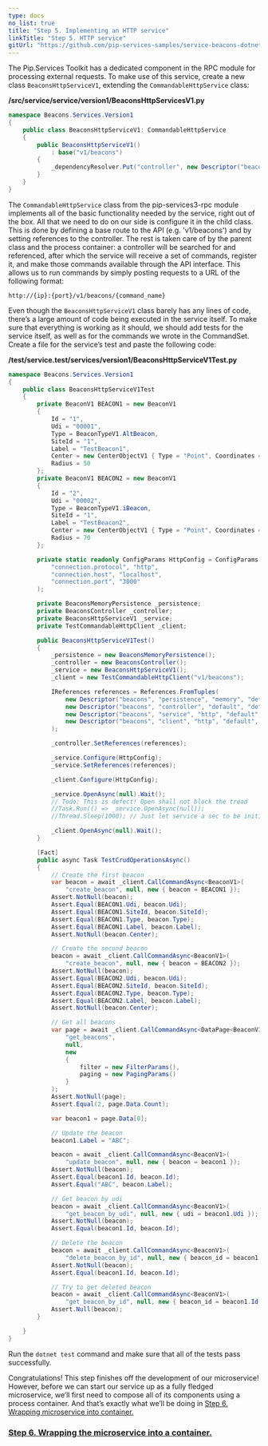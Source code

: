 ```yaml
---
type: docs
no_list: true
title: "Step 5. Implementing an HTTP service"
linkTitle: "Step 5. HTTP service" 
gitUrl: "https://github.com/pip-services-samples/service-beacons-dotnet"
---
```


The Pip.Services Toolkit has a dedicated component in the RPC module for processing external requests. To make use of this service, create a new class `BeaconsHttpServiceV1`, extending the `CommandableHttpService` class:

**/src/service/service/version1/BeaconsHttpServicesV1.py**

```cs
namespace Beacons.Services.Version1
{
    public class BeaconsHttpServiceV1: CommandableHttpService
    {
        public BeaconsHttpServiceV1()
            : base("v1/beacons")
        {
            _dependencyResolver.Put("controller", new Descriptor("beacons", "controller", "default", "*", "1.0"));
        }
    }
}
```

The `CommandableHttpService` class from the pip-services3-rpc module implements all of the basic functionality needed by the service, right out of the box. All that we need to do on our side is configure it in the child class. This is done by defining a base route to the API (e.g. 'v1/beacons') and by setting references to the controller. The rest is taken care of by the parent class and the process container: a controller will be searched for and referenced, after which the service will receive a set of commands, register it, and make those commands available through the API interface. This allows us to run commands by simply posting requests to a URL of the following format:

```
http://{ip}:{port}/v1/beacons/{command_name}
```

Even though the `BeaconsHttpServiceV1` class barely has any lines of code, there’s a large amount of code being executed in the service itself. To make sure that everything is working as it should, we should add tests for the service itself, as well as for the commands we wrote in the CommandSet. Create a file for the service’s test and paste the following code:

**/test/service.test/services/version1/BeaconsHttpServiceV1Test.py**

```cs
namespace Beacons.Services.Version1
{
    public class BeaconsHttpServiceV1Test
    {
        private BeaconV1 BEACON1 = new BeaconV1
        {
            Id = "1",
            Udi = "00001",
            Type = BeaconTypeV1.AltBeacon,
            SiteId = "1",
            Label = "TestBeacon1",
            Center = new CenterObjectV1 { Type = "Point", Coordinates = new double[] { 0, 0 } },
            Radius = 50
        };
        private BeaconV1 BEACON2 = new BeaconV1
        {
            Id = "2",
            Udi = "00002",
            Type = BeaconTypeV1.iBeacon,
            SiteId = "1",
            Label = "TestBeacon2",
            Center = new CenterObjectV1 { Type = "Point", Coordinates = new double[] { 2, 2 } },
            Radius = 70
        };

        private static readonly ConfigParams HttpConfig = ConfigParams.FromTuples(
            "connection.protocol", "http",
            "connection.host", "localhost",
            "connection.port", "3000"
        );

        private BeaconsMemoryPersistence _persistence;
        private BeaconsController _controller;
        private BeaconsHttpServiceV1 _service;
        private TestCommandableHttpClient _client;

        public BeaconsHttpServiceV1Test()
        {
            _persistence = new BeaconsMemoryPersistence();
            _controller = new BeaconsController();
            _service = new BeaconsHttpServiceV1();
            _client = new TestCommandableHttpClient("v1/beacons");

            IReferences references = References.FromTuples(
                new Descriptor("beacons", "persistence", "memory", "default", "1.0"), _persistence,
                new Descriptor("beacons", "controller", "default", "default", "1.0"), _controller,
                new Descriptor("beacons", "service", "http", "default", "1.0"), _service,
                new Descriptor("beacons", "client", "http", "default", "1.0"), _client
            );

            _controller.SetReferences(references);

            _service.Configure(HttpConfig);
            _service.SetReferences(references);

            _client.Configure(HttpConfig);

            _service.OpenAsync(null).Wait();
            // Todo: This is defect! Open shall not block the tread
            //Task.Run(() => _service.OpenAsync(null));
            //Thread.Sleep(1000); // Just let service a sec to be initialized

            _client.OpenAsync(null).Wait();
        }

        [Fact]
        public async Task TestCrudOperationsAsync()
        {
            // Create the first beacon
            var beacon = await _client.CallCommandAsync<BeaconV1>(
                "create_beacon", null, new { beacon = BEACON1 });
            Assert.NotNull(beacon);
            Assert.Equal(BEACON1.Udi, beacon.Udi);
            Assert.Equal(BEACON1.SiteId, beacon.SiteId);
            Assert.Equal(BEACON1.Type, beacon.Type);
            Assert.Equal(BEACON1.Label, beacon.Label);
            Assert.NotNull(beacon.Center);

            // Create the second beacon
            beacon = await _client.CallCommandAsync<BeaconV1>(
                "create_beacon", null, new { beacon = BEACON2 });
            Assert.NotNull(beacon);
            Assert.Equal(BEACON2.Udi, beacon.Udi);
            Assert.Equal(BEACON2.SiteId, beacon.SiteId);
            Assert.Equal(BEACON2.Type, beacon.Type);
            Assert.Equal(BEACON2.Label, beacon.Label);
            Assert.NotNull(beacon.Center);

            // Get all beacons
            var page = await _client.CallCommandAsync<DataPage<BeaconV1>>(
                "get_beacons",
                null,
                new
                {
                    filter = new FilterParams(),
                    paging = new PagingParams()
                }
            );
            Assert.NotNull(page);
            Assert.Equal(2, page.Data.Count);

            var beacon1 = page.Data[0];

            // Update the beacon
            beacon1.Label = "ABC";

            beacon = await _client.CallCommandAsync<BeaconV1>(
                "update_beacon", null, new { beacon = beacon1 });
            Assert.NotNull(beacon);
            Assert.Equal(beacon1.Id, beacon.Id);
            Assert.Equal("ABC", beacon.Label);

            // Get beacon by udi
            beacon = await _client.CallCommandAsync<BeaconV1>(
                "get_beacon_by_udi", null, new { udi = beacon1.Udi });
            Assert.NotNull(beacon);
            Assert.Equal(beacon1.Id, beacon.Id);

            // Delete the beacon
            beacon = await _client.CallCommandAsync<BeaconV1>(
                "delete_beacon_by_id", null, new { beacon_id = beacon1.Id });
            Assert.NotNull(beacon);
            Assert.Equal(beacon1.Id, beacon.Id);

            // Try to get deleted beacon
            beacon = await _client.CallCommandAsync<BeaconV1>(
                "get_beacon_by_id", null, new { beacon_id = beacon1.Id });
            Assert.Null(beacon);
        }

    }
}

```

Run the `dotnet test` command and make sure that all of the tests pass successfully.

Congratulations! This step finishes off the development of our microservice! However, before we can start our service up as a fully fledged microservice, we’ll first need to compose all of its components using a process container. And that’s exactly what we’ll be doing in [Step 6. Wrapping microservice into container.](../step6)


<span class="hide-title-link">

### [Step 6. Wrapping the microservice into a container.](../step6)

</span>
